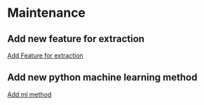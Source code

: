 
# Maintenance

## Add new feature for extraction
[Add Feature for extraction](https://github.com/Richl-lab/recognize-unusual-logins/tree/main/maintenance/README_FEATURE.md)
## Add new python machine learning method
[Add ml method](https://github.com/Richl-lab/recognize-unusual-logins/tree/main/maintenance/README_PYTHON_ML.md)

